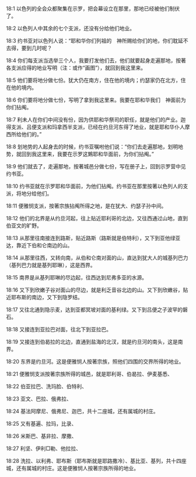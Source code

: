 <a id="1"></a>18:1  以色列的全会众都聚集在示罗，把会幕设立在那里，那地已经被他们制伏了。  

<a id="2"></a>18:2  以色列人中其余的七个支派，还没有分给他们地业。  

<a id="3"></a>18:3  约书亚对以色列人说：“耶和华你们列祖的　神所赐给你们的地，你们耽延不去得，要到几时呢？  

<a id="4"></a>18:4  你们每支派当选举三个人，我要打发他们去，他们就要起身走遍那地，按著各支派应得的地业写明（注：或作“画图”），就回到我这里来。  

<a id="5"></a>18:5  他们要将地分做七份。犹大仍在南方，住在他的境内；约瑟家仍在北方，住在他的境内。  

<a id="6"></a>18:6  你们要将地分做七份，写明了拿到我这里来。我要在耶和华我们　神面前为你们拈阄。  

<a id="7"></a>18:7  利未人在你们中间没有份，因为供耶和华祭司的职任，就是他们的产业。迦得支派、吕便支派和玛拿西半支派，已经在约旦河东得了地业，就是耶和华仆人摩西所给他们的。”  

<a id="8"></a>18:8  划地势的人起身去的时候，约书亚嘱咐他们说：“你们去走遍那地，划明地势，就回到我这里来，我要在示罗这鶪耶和华面前，为你们拈阄。”  

<a id="9"></a>18:9  他们就去了，走遍那地，按著城邑分做七份，写在册子上，回到示罗营中见约书亚。  

<a id="10"></a>18:10  约书亚就在示罗耶和华面前，为他们拈阄。约书亚在那里按著以色列人的支派，将地分给他们。  

<a id="11"></a>18:11  便雅悯支派，按著宗族拈阄所得之地，是在犹大、约瑟子孙中间。  

<a id="12"></a>18:12  他们的北界是从约旦河起，往上贴近耶利哥的北边，又往西通过山地，直到伯亚文的旷野。　  

<a id="13"></a>18:13  从那里往南接连到路斯，贴近路斯（路斯就是伯特利），又下到亚他绿亚达，靠近下伯和仑南边的山。  

<a id="14"></a>18:14  从那里往西，又转向南，从伯和仑南对面的山，直达到犹大人的城基列巴力（基列巴力就是基列耶琳），这是西界。  

<a id="15"></a>18:15  南界是从基列耶琳的尽边起，往西达到尼弗多亚的水源。  

<a id="16"></a>18:16  又下到欣嫩子谷对面山的尽边，就是利乏音谷北边的山。又下到欣嫩谷，贴近耶布斯的南边，又下到隐罗结。  

<a id="17"></a>18:17  又往北通到隐示麦，达到亚都冥坡对面的基利绿。又下到吕便之子波罕的磐石。  

<a id="18"></a>18:18  又接连到亚拉巴对面，往北下到亚拉巴。  

<a id="19"></a>18:19  又接连到伯曷拉的北边，直通到盐海的北汊，就是约旦河的南头，这是南界。  

<a id="20"></a>18:20  东界是约旦河。这是便雅悯人按著宗族，照他们四围的交界所得的地业。  

<a id="21"></a>18:21  便雅悯支派按著宗族所得的城邑，就是耶利哥、伯曷拉、伊麦基悉、  

<a id="22"></a>18:22  伯亚拉巴、洗玛脸、伯特利、  

<a id="23"></a>18:23  亚文、巴拉、俄弗拉、  

<a id="24"></a>18:24  基法阿摩尼、俄弗尼、迦巴，共十二座城，还有属城的村庄。  

<a id="25"></a>18:25  又有基遍、拉玛，比录、  

<a id="26"></a>18:26  米斯巴、基非拉、摩撒、  

<a id="27"></a>18:27  利坚、伊利□勒、他拉拉、  

<a id="28"></a>18:28  洗拉、以利弗、耶布斯（耶布斯就是耶路撒冷）、基比亚、基列，共十四座城，还有属城的村庄。这是便雅悯人按著宗族所得的地业。  
